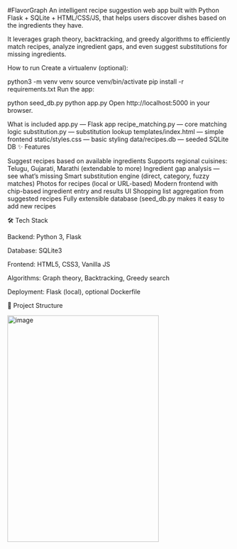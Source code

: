 #FlavorGraph
An intelligent recipe suggestion web app built with Python Flask + SQLite + HTML/CSS/JS, that helps users discover dishes based on the ingredients they have.

It leverages graph theory, backtracking, and greedy algorithms to efficiently match recipes, analyze ingredient gaps, and even suggest substitutions for missing ingredients.

How to run
Create a virtualenv (optional):

python3 -m venv venv
source venv/bin/activate
pip install -r requirements.txt
Run the app:

python seed_db.py
python app.py
Open http://localhost:5000 in your browser.

What is included
app.py — Flask app
recipe_matching.py — core matching logic
substitution.py — substitution lookup
templates/index.html — simple frontend
static/styles.css — basic styling
data/recipes.db — seeded SQLite DB
✨ Features

Suggest recipes based on available ingredients Supports regional cuisines: Telugu, Gujarati, Marathi (extendable to more) Ingredient gap analysis — see what’s missing Smart substitution engine (direct, category, fuzzy matches) Photos for recipes (local or URL-based) Modern frontend with chip-based ingredient entry and results UI Shopping list aggregation from suggested recipes Fully extensible database (seed_db.py makes it easy to add new recipes

🛠️ Tech Stack

Backend: Python 3, Flask

Database: SQLite3

Frontend: HTML5, CSS3, Vanilla JS

Algorithms: Graph theory, Backtracking, Greedy search

Deployment: Flask (local), optional Dockerfile

📂 Project Structure







<img width="341" height="511" alt="image" src="https://github.com/user-attachments/assets/8f5b4168-ae10-445f-b83e-6d142812368e" />


